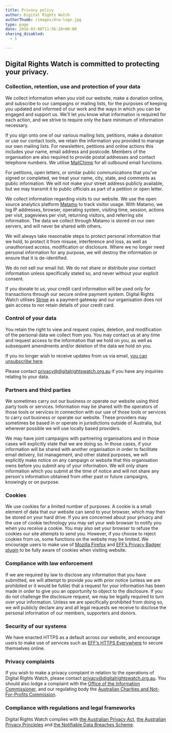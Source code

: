 ```yaml
---
title: Privacy policy
author: Digital Rights Watch
authorThumb: /images/drw-logo.jpg
type: page
date: 2016-03-06T11:56:20+00:00
sharing_disabled:
  - 1

---
```

## Digital Rights Watch is committed to protecting your privacy.

### **Collection, retention, use and protection of your data**

We collect information when you visit our website, make a donation online, and subscribe to our campaigns or mailing lists, for the purposes of keeping you updated and informed of our work and the ways in which you can be engaged and support us. We'll let you know what information is required for each action, and we strive to require only the bare minimum of information necessary.

If you sign onto one of our various mailing lists, petitions, make a donation or use our contact tools, we retain the information you provided to manage our own mailing lists. For newsletters, petitions and online actions this includes your name, email address and postcode. Members of the organisation are also required to provide postal addresses and contact telephone numbers. We utilise [MailChimp][1] for all outbound email functions.

For petitions, open letters, or similar public communications that you've signed or completed, we treat your name, city, state, and comments as public information. We will not make your street address publicly available, but we may transmit it to public officials as part of a petition or open letter.

We collect information regarding visits to our website. We use the open source analytics platform [Matamo][2] to track visitor usage. With Matamo, we log IP addresses, browser, operating system, visiting time, session, actions per visit, pageviews per visit, returning visitors, and referring site information. The data we collect through Matamo is stored on our own servers, and will never be shared with others.

We will always take reasonable steps to protect personal information that we hold, to protect it from misuse, interference and loss, as well as unauthorised access, modification or disclosure. Where we no longer need personal information for any purpose, we will destroy the information or ensure that it is de-identified.

We do not sell our email list. We do not share or distribute your contact information unless specifically stated so, and never without your explicit consent.

If you donate to us, your credit card information will be used only for transactions through our secure online payment system. Digital Rights Watch utilises [Stripe][3] as a payment gateway and our organisation does not gain access to nor retain details of your credit card.

### **Control of your data**

You retain the right to view and request copies, deletion, and modification of the personal data we collect from you. You may contact us at any time and request access to the information that we hold on you, as well as subsequent amendments and/or deletion of the data we hold on you.

If you no longer wish to receive updates from us via email, [you can unsubscribe here][4].

Please contact <privacy@digitalrightswatch.org.au> if you have any inquiries relating to your data.

### **Partners and third parties**

We sometimes carry out our business or operate our website using third party tools or services. Information may be shared with the operators of those tools or services in connection with our use of those tools or services to carry out business or operate our website. These providers may sometimes be based in or operate in jurisdictions outside of Australia, but wherever possible we will use locally based providers.

We may have joint campaigns with partnering organisations and in those cases will explicitly state that we are doing so. In those cases, if your information will be shared with another organisation in order to facilitate email delivery, list management, and other stated purposes, we will explicitly make notice on any campaign or website that this organisation owns before you submit any of your information. We will only share information which you submit at the time of notice and will not share any person's information obtained from other past or future campaigns, knowingly or on purpose.

### **Cookies**

We use cookies for a limited number of purposes. A cookie is a small element of data that our website can send to your browser, which may then be stored on your hard drive. If you are concerned about your privacy and the use of cookie technology you may set your web browser to notify you when you receive a cookie. You may also set your browser to refuse the cookies our site attempts to send you. However, if you choose to reject cookies from us, some functions on the website may be limited. We encourage users to make use of [Mozilla Firefox][5] and [EFF&#8217;s Privacy Badger plugin][6] to be fully aware of cookies when visiting website.

### **Compliance with law enforcement**

If we are required by law to disclose any information that you have submitted, we will attempt to provide you with prior notice (unless we are prohibited or it would be futile) that a request for your information has been made in order to give you an opportunity to object to the disclosure. If you do not challenge the disclosure request, we may be legally required to turn over your information. Unless we are specifically prohibited from doing so, we will publicly declare any and all legal requests we receive to disclose the personal information of our members, supporters and donors.

### **Security of our systems**

We have enacted HTTPS as a default across our website, and encourage users to make use of services such as [EFF&#8217;s HTTPS Everywhere][7] to secure themselves online.

### **Privacy complaints**

If you wish to make a privacy complaint in relation to the operations of Digital Rights Watch, please contact <privacy@digitalrightswatch.org.au>. You should also lodge a complaint with the [Office of the Information Commissioner][8], and our regulating body the [Australian Charities and Not-For-Profits Commission][9].

### **Compliance with regulations and legal frameworks**

Digital Rights Watch complies with [the Australian Privacy Act][10], [the Australian Privacy Principles][11] and [the Notifiable Data Breaches Scheme][12].

 [1]: http://mailchimp.com
 [2]: https://matomo.org/
 [3]: http://stripe.com
 [4]: https://digitalrightswatch.us12.list-manage.com/unsubscribe?u=44613b511a49dd01d99e07112&id=ea2199f445
 [5]: https://www.mozilla.org/en-US/firefox/new/
 [6]: https://www.eff.org/privacybadger
 [7]: https://www.eff.org/https-everywhere
 [8]: https://www.oaic.gov.au/individuals/how-do-i-make-a-privacy-complaint
 [9]: https://acnc.gov.au/ACNC/Publications/Policy_PDFs/CommSt_CharComplain.aspx
 [10]: http://www.oaic.gov.au/privacy-law/privacy-act/
 [11]: https://www.oaic.gov.au/privacy-law/privacy-act/australian-privacy-principles
 [12]: https://www.oaic.gov.au/privacy-law/privacy-act/notifiable-data-breaches-scheme
